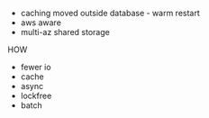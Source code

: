 
* caching moved outside database - warm restart
* aws aware
* multi-az shared storage

HOW
* fewer io
* cache
* async
* lockfree
* batch
